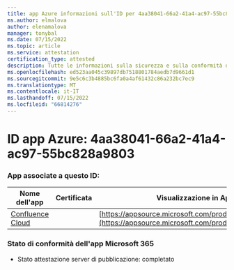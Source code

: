 ```yaml
---
title: app Azure informazioni sull'ID per 4aa38041-66a2-41a4-ac97-55bc828a9803
ms.author: elmalova
author: elenamalova
manager: tonybal
ms.date: 07/15/2022
ms.topic: article
ms.service: attestation
certification_type: attested
description: Tutte le informazioni sulla sicurezza e sulla conformità disponibili per 4aa38041-66a2-41a4-ac97-55bc828a9803.
ms.openlocfilehash: ed523aa045c39897db7518801784aedb7d9661d1
ms.sourcegitcommit: 9e5c6c3b4885bc6fa0a4af61432c86a232bc7ec9
ms.translationtype: MT
ms.contentlocale: it-IT
ms.lasthandoff: 07/15/2022
ms.locfileid: "66814276"
---
```

# <a name="azure-app-id-4aa38041-66a2-41a4-ac97-55bc828a9803"></a>ID app Azure: 4aa38041-66a2-41a4-ac97-55bc828a9803


### <a name="apps-associated-with-this-id"></a>App associate a questo ID:
| **Nome dell'app** | **Certificata** | **Visualizzazione in AppSource** |
|--------------|---------------|-----------------------|
| [Confluence Cloud](../forward/WA200003113.md) |  | [https://appsource.microsoft.com/product/office/WA200003113](https://appsource.microsoft.com/product/office/WA200003113) |

### <a name="microsoft-365-app-compliance-status"></a>Stato di conformità dell'app Microsoft 365
- Stato attestazione server di pubblicazione: completato
